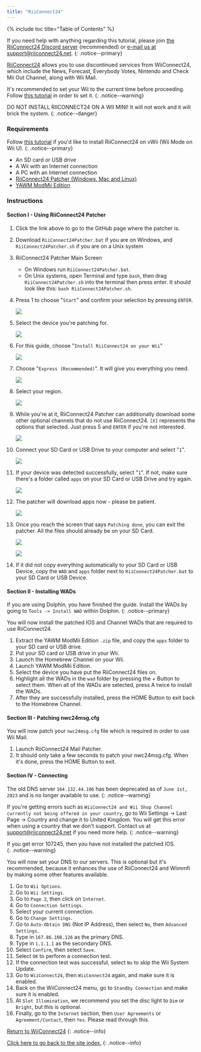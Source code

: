 ```yaml
---
title: "RiiConnect24"
---
```


{% include toc title="Table of Contents" %}

If you need help with anything regarding this tutorial, please join [the RiiConnect24 Discord server](https://discord.gg/rc24) (recommended) or [e-mail us at support@riiconnect24.net](mailto:support@riiconnect24.net).
{: .notice--primary}

[RiiConnect24](https://rc24.xyz/) allows you to use discontinued services from WiiConnect24, which include the News, Forecast, Everybody Votes, Nintendo and Check Mii Out Channel, along with Wii Mail.

It's recommended to set your Wii to the current time before proceeding. Follow [this tutorial](rtc) in order to set it.
{: .notice--warning}

DO NOT INSTALL RIICONNECT24 ON A WII MINI! It will not work and it will brick the system.
{: .notice--danger}

### Requirements

Follow [this tutorial](riiconnect24-vwii) if you'd like to install RiiConnect24 on vWii (Wii Mode on Wii U).
{: .notice--primary}

+ An SD card or USB drive
+ A Wii with an Internet connection
+ A PC with an Internet connection
+ [RiiConnect24 Patcher (Windows, Mac and Linux)](https://github.com/riiconnect24/RiiConnect24-Patcher/releases)
+ [YAWM ModMii Edition](https://oscwii.org/library/app/yawmme)

### Instructions

#### Section I - Using RiiConnect24 Patcher

1. Click the link above to go to the GitHub page where the patcher is.
1. Download `RiiConnect24Patcher.bat` if you are on Windows, and `RiiConnect24Patcher.sh` if you are on a Unix system
1. RiiConnect24 Patcher Main Screen
    + On Windows run `RiiConnect24Patcher.bat`.
    + On Unix systems, open Terminal and type `bash`, then drag `RiiConnect24Patcher.sh` into the terminal then press enter. It should look like this: `bash RiiConnect24Patcher.sh`.
1. Press 1 to choose "`Start`" and confirm your selection by pressing `ENTER`.

    ![](/images/riiconnect24/patcher/1.JPG)

1. Select the device you're patching for.

    ![](/images/riiconnect24/patcher/2.JPG)

1. For this guide, choose "`Install RiiConnect24 on your Wii`"

    ![](/images/riiconnect24/patcher/3.JPG)

1. Choose "`Express (Recommended)`". It will give you everything you need.

    ![](/images/riiconnect24/patcher/4.JPG)

1. Select your region.

    ![](/images/riiconnect24/patcher/5.JPG)

1. While you're at it, RiiConnect24 Patcher can additionally download some other optional channels that do not use RiiConnect24. `[X]` represents the options that selected. Just press 5 and `ENTER` if you're not interested.

    ![](/images/riiconnect24/patcher/6.JPG)

1. Connect your SD Card or USB Drive to your computer and select "`1`".

    ![](/images/riiconnect24/patcher/7.JPG)

1. If your device was detected successfully, select "`1`". If not, make sure there's a folder called `apps` on your SD Card or USB Drive and try again.

    ![](/images/riiconnect24/patcher/8.JPG)

1. The patcher will download apps now - please be patient.

    ![](/images/riiconnect24/patcher/9.JPG)

1. Once you reach the screen that says `Patching done`, you can exit the patcher. All the files should already be on your SD Card.

    ![](/images/riiconnect24/patcher/10.JPG)

    ![](/images/riiconnect24/patcher/11.PNG)

1. If it did not copy everything automatically to your SD Card or USB Device, copy the `WAD` and `apps` folder next to `RiiConnect24Patcher.bat` to your SD Card or USB Device.

#### Section II - Installing WADs

If you are using Dolphin, you have finished the guide. Install the WADs by going to `Tools -> Install WAD` within Dolphin.
{: .notice--primary}

You will now install the patched IOS and Channel WADs that are required to use RiiConnect24.

1. Extract the YAWM ModMii Edition `.zip` file, and copy the `apps` folder to your SD card or USB drive.
1. Put your SD card or USB drive in your Wii.
1. Launch the Homebrew Channel on your Wii.
1. Launch YAWM ModMii Edition.
1. Select the device you have put the RiiConnect24 files on.
1. Highlight all the WADs in the `wad` folder by pressing the + Button to select them. When all of the WADs are selected, press A twice to install the WADs.
1. After they are successfully installed, press the HOME Button to exit back to the Homebrew Channel.

#### Section III - Patching nwc24msg.cfg

You will now patch your `nwc24msg.cfg` file which is required in order to use Wii Mail.

1. Launch RiiConnect24 Mail Patcher.
1. It should only take a few seconds to patch your nwc24msg.cfg. When it's done, press the HOME Button to exit.

#### Section IV - Connecting

The old DNS server `164.132.44.106` has been deprecated as of `June 1st, 2023` and is no longer available to use.
{: .notice--warning}

If you're getting errors such as `WiiConnect24 and Wii Shop Channel currently not being offered in your country`, go to Wii Settings -> Last Page -> Country and change it to United Kingdom. You will get this error when using a country that we don't support. Contact us at [support@riiconnect24.net](mailto:support@riiconnect24.net) if you need more help.
{: .notice--warning}

If you get error 107245, then you have not installed the patched IOS.<br>
{: .notice--warning}

You will now set your DNS to our servers. This is optional but it's recommended, because it enhances the use of RiiConnect24 and Wiimmfi by making some other features available.

1. Go to `Wii Options`.
1. Go to `Wii Settings`.
1. Go to `Page 2`, then click on `Internet`.
1. Go to `Connection Settings`.
1. Select your current connection.
1. Go to `Change Settings`.
1. Go to `Auto-Obtain DNS` (Not IP Address), then select `No`, then `Advanced Settings`.
1. Type in `167.86.108.126` as the primary DNS.
1. Type in `1.1.1.1` as the secondary DNS.
1. Select `Confirm`, then select `Save`.
1. Select `OK` to perform a connection test.
1. If the connection test was successful, select `No` to skip the Wii System Update.
1. Go to `WiiConnect24`, then `WiiConnect24` again, and make sure it is enabled.
1. Back on the WiiConnect24 menu, go to `Standby Connection` and make sure it is enabled.
1. At `Slot Illumination`, we recommend you set the disc light to `Dim` or `Bright`, but this is optional.
1. Finally, go to the `Internet` section, then `User Agreements` or `Agreement/Contact`, then `Yes`. Please read through this.

[Return to WiiConnect24](wiiconnect24)
{: .notice--info}

[Click here to go back to the site index.](site-navigation)
{: .notice--info}
